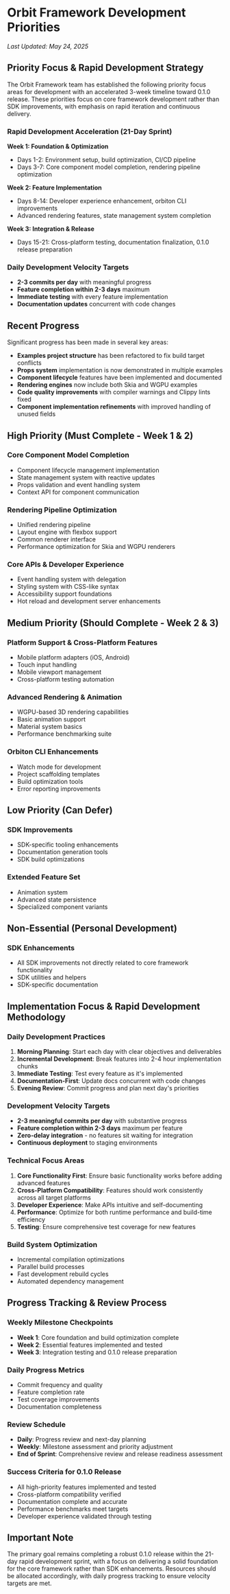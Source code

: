 # Orbit Framework Development Priorities

*Last Updated: May 24, 2025*

## Priority Focus & Rapid Development Strategy

The Orbit Framework team has established the following priority focus areas for development with an accelerated 3-week timeline toward 0.1.0 release. These priorities focus on core framework development rather than SDK improvements, with emphasis on rapid iteration and continuous delivery.

### Rapid Development Acceleration (21-Day Sprint)

**Week 1: Foundation & Optimization**
- Days 1-2: Environment setup, build optimization, CI/CD pipeline
- Days 3-7: Core component model completion, rendering pipeline optimization

**Week 2: Feature Implementation**
- Days 8-14: Developer experience enhancement, orbiton CLI improvements
- Advanced rendering features, state management system completion

**Week 3: Integration & Release**
- Days 15-21: Cross-platform testing, documentation finalization, 0.1.0 release preparation

### Daily Development Velocity Targets
- **2-3 commits per day** with meaningful progress
- **Feature completion within 2-3 days** maximum
- **Immediate testing** with every feature implementation
- **Documentation updates** concurrent with code changes

## Recent Progress

Significant progress has been made in several key areas:

- **Examples project structure** has been refactored to fix build target conflicts
- **Props system** implementation is now demonstrated in multiple examples
- **Component lifecycle** features have been implemented and documented
- **Rendering engines** now include both Skia and WGPU examples
- **Code quality improvements** with compiler warnings and Clippy lints fixed
- **Component implementation refinements** with improved handling of unused fields

## High Priority (Must Complete - Week 1 & 2)

### Core Component Model Completion
- Component lifecycle management implementation
- State management system with reactive updates
- Props validation and event handling system
- Context API for component communication

### Rendering Pipeline Optimization
- Unified rendering pipeline
- Layout engine with flexbox support
- Common renderer interface
- Performance optimization for Skia and WGPU renderers

### Core APIs & Developer Experience
- Event handling system with delegation
- Styling system with CSS-like syntax
- Accessibility support foundations
- Hot reload and development server enhancements

## Medium Priority (Should Complete - Week 2 & 3)

### Platform Support & Cross-Platform Features
- Mobile platform adapters (iOS, Android)
- Touch input handling
- Mobile viewport management
- Cross-platform testing automation

### Advanced Rendering & Animation
- WGPU-based 3D rendering capabilities
- Basic animation support
- Material system basics
- Performance benchmarking suite

### Orbiton CLI Enhancements
- Watch mode for development
- Project scaffolding templates
- Build optimization tools
- Error reporting improvements

## Low Priority (Can Defer)

### SDK Improvements
- SDK-specific tooling enhancements
- Documentation generation tools
- SDK build optimizations

### Extended Feature Set
- Animation system
- Advanced state persistence
- Specialized component variants

## Non-Essential (Personal Development)

### SDK Enhancements
- All SDK improvements not directly related to core framework functionality
- SDK utilities and helpers
- SDK-specific documentation

## Implementation Focus & Rapid Development Methodology

### Daily Development Practices
1. **Morning Planning**: Start each day with clear objectives and deliverables
2. **Incremental Development**: Break features into 2-4 hour implementation chunks
3. **Immediate Testing**: Test every feature as it's implemented
4. **Documentation-First**: Update docs concurrent with code changes
5. **Evening Review**: Commit progress and plan next day's priorities

### Development Velocity Targets
- **2-3 meaningful commits per day** with substantive progress
- **Feature completion within 2-3 days** maximum per feature
- **Zero-delay integration** - no features sit waiting for integration
- **Continuous deployment** to staging environments

### Technical Focus Areas
1. **Core Functionality First**: Ensure basic functionality works before adding advanced features
2. **Cross-Platform Compatibility**: Features should work consistently across all target platforms
3. **Developer Experience**: Make APIs intuitive and self-documenting
4. **Performance**: Optimize for both runtime performance and build-time efficiency
5. **Testing**: Ensure comprehensive test coverage for new features

### Build System Optimization
- Incremental compilation optimizations
- Parallel build processes
- Fast development rebuild cycles
- Automated dependency management

## Progress Tracking & Review Process

### Weekly Milestone Checkpoints
- **Week 1**: Core foundation and build optimization complete
- **Week 2**: Essential features implemented and tested
- **Week 3**: Integration testing and 0.1.0 release preparation

### Daily Progress Metrics
- Commit frequency and quality
- Feature completion rate
- Test coverage improvements
- Documentation completeness

### Review Schedule
- **Daily**: Progress review and next-day planning
- **Weekly**: Milestone assessment and priority adjustment
- **End of Sprint**: Comprehensive review and release readiness assessment

### Success Criteria for 0.1.0 Release
- All high-priority features implemented and tested
- Cross-platform compatibility verified
- Documentation complete and accurate
- Performance benchmarks meet targets
- Developer experience validated through testing

## Important Note

The primary goal remains completing a robust 0.1.0 release within the 21-day rapid development sprint, with a focus on delivering a solid foundation for the core framework rather than SDK enhancements. Resources should be allocated accordingly, with daily progress tracking to ensure velocity targets are met.
